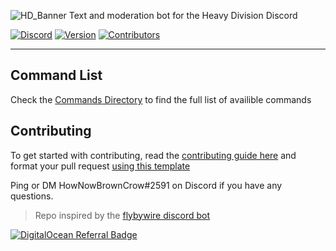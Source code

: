 ![HD_Banner](https://cdn.discordapp.com/attachments/960729491750141993/983010796189659216/hdgithub_banner.png)
Text and moderation bot for the Heavy Division Discord

[![Discord](https://img.shields.io/discord/808476259016769546?color=%237289DA&label=%20&logo=Discord&logoColor=%23ffff)](https://discord.gg/BR38YwKZea)
[![Version](https://img.shields.io/badge/Release-v0.1.13-%230761e2%20)](https://github.com/Heavy-Division/B78XH/releases/tag/v0.1.13)
[![Contributors](https://img.shields.io/github/contributors/Heavy-division/B78XH?color=%230761e2%20)](https://github.com/Heavy-Division/B78XH/graphs/contributors)
***

## Command List
Check the [Commands Directory](https://github.com/Hypeism/HeavyBot/blob/typescript-refactor/.github/COMMANDS.md) to find the full list of availible commands 

## Contributing 
To get started with contributing, read the [contributing guide here](https://github.com/Hypeism/HeavyBot/blob/typescript-refactor/.github/CONTRIBUTING.md) 
and format your pull request [using this template](https://github.com/Hypeism/HeavyBot/blob/typescript-refactor/.github/PULL_REQUEST_TEMPLATE.md)

Ping or DM HowNowBrownCrow#2591 on Discord if you have any questions.

>Repo inspired by the [flybywire discord bot](https://github.com/flybywiresim/discord-bot)

[![DigitalOcean Referral Badge](https://web-platforms.sfo2.digitaloceanspaces.com/WWW/Badge%203.svg)](https://www.digitalocean.com/?refcode=c9afef266f16&utm_campaign=Referral_Invite&utm_medium=Referral_Program&utm_source=badge)

